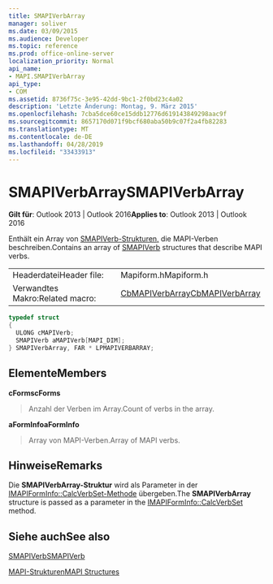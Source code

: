 ```yaml
---
title: SMAPIVerbArray
manager: soliver
ms.date: 03/09/2015
ms.audience: Developer
ms.topic: reference
ms.prod: office-online-server
localization_priority: Normal
api_name:
- MAPI.SMAPIVerbArray
api_type:
- COM
ms.assetid: 8736f75c-3e95-42dd-9bc1-2f0bd23c4a02
description: 'Letzte Änderung: Montag, 9. März 2015'
ms.openlocfilehash: 7cba5dce60ce15ddb12776d619143849298aac9f
ms.sourcegitcommit: 8657170d071f9bcf680aba50b9c07f2a4fb82283
ms.translationtype: MT
ms.contentlocale: de-DE
ms.lasthandoff: 04/28/2019
ms.locfileid: "33433913"
---
```

# <a name="smapiverbarray"></a><span data-ttu-id="61b95-103">SMAPIVerbArray</span><span class="sxs-lookup"><span data-stu-id="61b95-103">SMAPIVerbArray</span></span>

  
  
<span data-ttu-id="61b95-104">**Gilt für**: Outlook 2013 | Outlook 2016</span><span class="sxs-lookup"><span data-stu-id="61b95-104">**Applies to**: Outlook 2013 | Outlook 2016</span></span> 
  
<span data-ttu-id="61b95-105">Enthält ein Array von [SMAPIVerb-Strukturen,](smapiverb.md) die MAPI-Verben beschreiben.</span><span class="sxs-lookup"><span data-stu-id="61b95-105">Contains an array of [SMAPIVerb](smapiverb.md) structures that describe MAPI verbs.</span></span> 
  
|||
|:-----|:-----|
|<span data-ttu-id="61b95-106">Headerdatei</span><span class="sxs-lookup"><span data-stu-id="61b95-106">Header file:</span></span>  <br/> |<span data-ttu-id="61b95-107">Mapiform.h</span><span class="sxs-lookup"><span data-stu-id="61b95-107">Mapiform.h</span></span>  <br/> |
|<span data-ttu-id="61b95-108">Verwandtes Makro:</span><span class="sxs-lookup"><span data-stu-id="61b95-108">Related macro:</span></span>  <br/> |[<span data-ttu-id="61b95-109">CbMAPIVerbArray</span><span class="sxs-lookup"><span data-stu-id="61b95-109">CbMAPIVerbArray</span></span>](cbmapiverbarray.md) <br/> |
   
```cpp
typedef struct
{
  ULONG cMAPIVerb;
  SMAPIVerb aMAPIVerb[MAPI_DIM];
} SMAPIVerbArray, FAR * LPMAPIVERBARRAY;

```

## <a name="members"></a><span data-ttu-id="61b95-110">Elemente</span><span class="sxs-lookup"><span data-stu-id="61b95-110">Members</span></span>

 <span data-ttu-id="61b95-111">**cForms**</span><span class="sxs-lookup"><span data-stu-id="61b95-111">**cForms**</span></span>
  
> <span data-ttu-id="61b95-112">Anzahl der Verben im Array.</span><span class="sxs-lookup"><span data-stu-id="61b95-112">Count of verbs in the array.</span></span>
    
 <span data-ttu-id="61b95-113">**aFormInfo**</span><span class="sxs-lookup"><span data-stu-id="61b95-113">**aFormInfo**</span></span>
  
> <span data-ttu-id="61b95-114">Array von MAPI-Verben.</span><span class="sxs-lookup"><span data-stu-id="61b95-114">Array of MAPI verbs.</span></span>
    
## <a name="remarks"></a><span data-ttu-id="61b95-115">Hinweise</span><span class="sxs-lookup"><span data-stu-id="61b95-115">Remarks</span></span>

<span data-ttu-id="61b95-116">Die **SMAPIVerbArray-Struktur** wird als Parameter in der [IMAPIFormInfo::CalcVerbSet-Methode](imapiforminfo-calcverbset.md) übergeben.</span><span class="sxs-lookup"><span data-stu-id="61b95-116">The **SMAPIVerbArray** structure is passed as a parameter in the [IMAPIFormInfo::CalcVerbSet](imapiforminfo-calcverbset.md) method.</span></span> 
  
## <a name="see-also"></a><span data-ttu-id="61b95-117">Siehe auch</span><span class="sxs-lookup"><span data-stu-id="61b95-117">See also</span></span>



[<span data-ttu-id="61b95-118">SMAPIVerb</span><span class="sxs-lookup"><span data-stu-id="61b95-118">SMAPIVerb</span></span>](smapiverb.md)


[<span data-ttu-id="61b95-119">MAPI-Strukturen</span><span class="sxs-lookup"><span data-stu-id="61b95-119">MAPI Structures</span></span>](mapi-structures.md)

